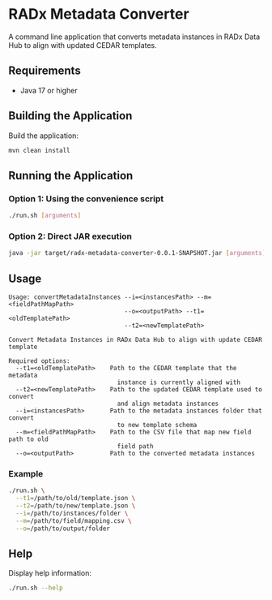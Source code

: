 # RADx Metadata Converter

A command line application that converts metadata instances in RADx Data Hub to align with updated CEDAR templates.

## Requirements

- Java 17 or higher

## Building the Application

Build the application:

```bash
mvn clean install
```

## Running the Application

### Option 1: Using the convenience script

```bash
./run.sh [arguments]
```

### Option 2: Direct JAR execution

```bash
java -jar target/radx-metadata-converter-0.0.1-SNAPSHOT.jar [arguments]
```

## Usage

```
Usage: convertMetadataInstances --i=<instancesPath> --m=<fieldPathMapPath>
                                --o=<outputPath> --t1=<oldTemplatePath>
                                --t2=<newTemplatePath>

Convert Metadata Instances in RADx Data Hub to align with update CEDAR template

Required options:
  --t1=<oldTemplatePath>    Path to the CEDAR template that the metadata
                              instance is currently aligned with
  --t2=<newTemplatePath>    Path to the updated CEDAR template used to convert
                              and align metadata instances
  --i=<instancesPath>       Path to the metadata instances folder that convert
                              to new template schema
  --m=<fieldPathMapPath>    Path to the CSV file that map new field path to old
                              field path
  --o=<outputPath>          Path to the converted metadata instances
```

### Example

```bash
./run.sh \
  --t1=/path/to/old/template.json \
  --t2=/path/to/new/template.json \
  --i=/path/to/instances/folder \
  --m=/path/to/field/mapping.csv \
  --o=/path/to/output/folder
```

## Help

Display help information:

```bash
./run.sh --help
```
